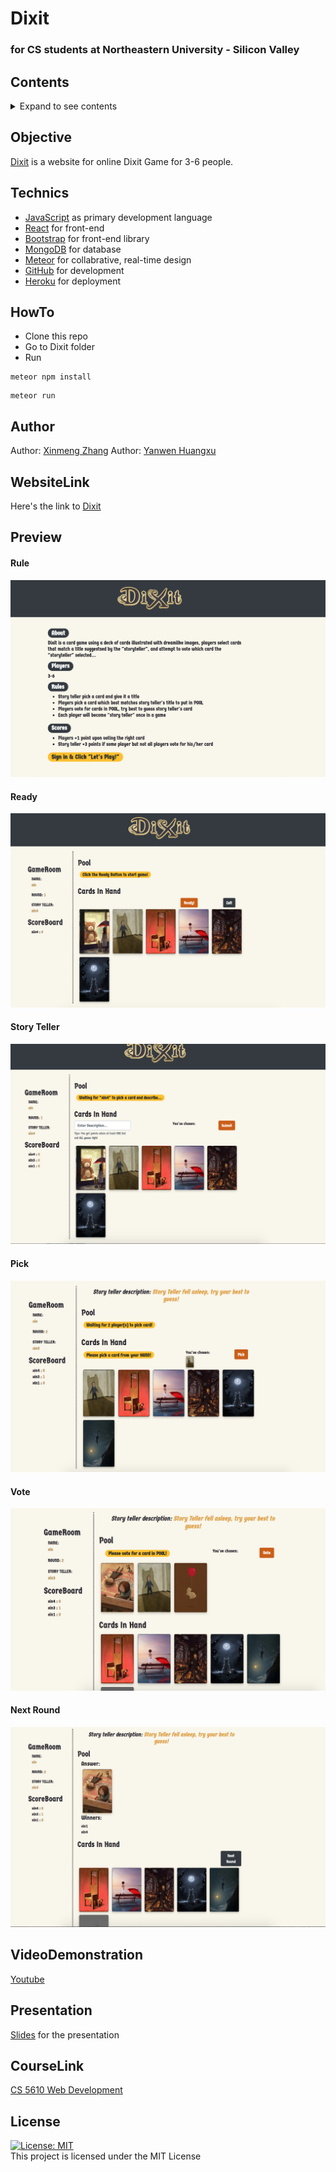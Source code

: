 # Dixit
### for CS students at Northeastern University - Silicon Valley

## Contents
<details><summary>Expand to see contents</summary>
<p>

* **[Objective](#objective)**<br />
* **[Technics](#technics)**<br />
* **[HowTo](#HowTo)**<br />
* **[Author](#author)**<br />
* **[WebsiteLink](#WebsiteLink)**<br />
* **[Preview](#preview)**<br />
* **[VideoDemonstration](#VideoDemonstration)**<br />
* **[Presentation](#presentation)**<br />
* **[CourseLink](#CourseLink)**<br />
* **[License](#license)**<br />

</p>
</details>

## Objective
[Dixit](https://dixitgame2019.herokuapp.com/) is a website for online Dixit Game for 3-6 people.

## Technics
- [JavaScript](https://www.javascript.com/) as primary development language
- [React](https://reactjs.org/) for front-end
- [Bootstrap](https://getbootstrap.com/) for front-end library
- [MongoDB](https://www.mongodb.com/) for database
- [Meteor](https://www.meteor.com/) for collabrative, real-time design
- [GitHub](https://github.com/) for development
- [Heroku](https://www.heroku.com/home) for deployment

## HowTo
- Clone this repo
- Go to Dixit folder
- Run
```
meteor npm install

```
```
meteor run

```

## Author

Author: [Xinmeng Zhang](https://github.com/MengBanana)
Author: [Yanwen Huangxu](https://github.com/YHuangxu)


## WebsiteLink

Here's the link to [Dixit](https://dixitgame2019.herokuapp.com/)

## Preview
#### Rule
![Rule](https://github.com/MengBanana/Dixit/blob/master/demo/rule.png)
#### Ready
![Ready](https://github.com/MengBanana/Dixit/blob/master/demo/ready.png)
#### Story Teller
![Story Teller](https://github.com/MengBanana/Dixit/blob/master/demo/storyteller.png)
#### Pick
![Pick](https://github.com/MengBanana/Dixit/blob/master/demo/pick.png)
#### Vote
![Vote](https://github.com/MengBanana/Dixit/blob/master/demo/vote.png)
#### Next Round
![Next Round](https://github.com/MengBanana/Dixit/blob/master/demo/next.png)

## VideoDemonstration
[Youtube]()

## Presentation
[Slides](https://docs.google.com/presentation/d/1fkfnC75fKTtWMfDX6Gm_PAkMh7ykKVILCq5lec_JILY/edit#slide=id.g35f391192_029) for the presentation

## CourseLink
[CS 5610 Web Development](http://johnguerra.co/classes/webDevelopment_spring_2019/)

## License
[![License: MIT](https://img.shields.io/badge/License-MIT-yellow.svg)](https://opensource.org/licenses/MIT)  
This project is licensed under the MIT License

